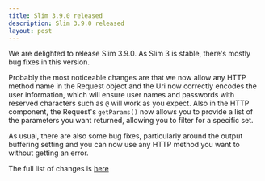 ```yaml
---
title: Slim 3.9.0 released
description: Slim 3.9.0 released
layout: post
---
```


We are delighted to release Slim 3.9.0. As Slim 3 is stable, there's mostly bug fixes in this version.

Probably the most noticeable changes are that we now allow any HTTP method name in the Request object and the Uri now correctly encodes the user information, which will ensure user names and passwords with reserved characters such as `@` will work as you expect. Also in the HTTP component, the Request's `getParams()` now allows you to provide a list of the parameters you want returned, allowing you to filter for a specific set.

As usual, there are also some bug fixes, particularly around the output buffering setting and you can now use any HTTP method you want to without getting an error.

The full list of changes is [here](https://github.com/slimphp/Slim/issues?q=milestone%3A3.9.0+is%3Aclosed)
